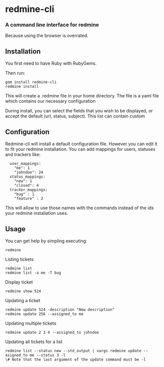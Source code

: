 # redmine-cli
### A command line interface for redmine
Because using the browser is overrated.

## Installation
You first need to have Ruby with RubyGems.

Then run:

    gem install redmine-cli
    redmine install

  This will create a .redmine file in your home directory. The file is a yaml file which contains our necessary configuration

  During install, you can select the fields that you wish to be displayed, or accept the default (url, status, subject). This list can contain custom

## Configuration
  Redmine-cli will install a default configuration file. However you can edit it to fit your redmine installation. 
  You can add mappings for users, statuses and trackers like:

      user_mappings:
        "me": 1
        "johndoe": 24
      status_mappings:
        "new": 1
        "closed": 4
      tracker_mappings:
        "bug" : 1
        "feature" : 2

  This will allow to use those names with the commands instead of the ids your redmine installation uses.

## Usage
You can get help by simpling executing:

    redmine

  Listing tickets

    redmine list
    redmine list -a me -T bug

  Display ticket

    redmine show 524

  Updating a ticket

    redmine update 524 -description "New description"
    redmine update 256 --assigned_to me

  Updating multiple tickets

    redmine update 2 3 4 --assigned_to johndoe

  Updating all tickets for a list

    redmine list --status new --std_output | xargs redmine update --asigned_to me --status 3 -l
    \# Note that the last argument of the update command must be -l
